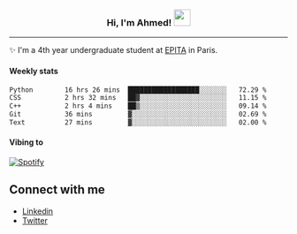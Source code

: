 <!-- Heading -->
<h3 align="center"> Hi, I'm Ahmed! <img src = "https://raw.githubusercontent.com/MartinHeinz/MartinHeinz/master/wave.gif" width = 30px></h3>

<!-- About section -->
---
✨ I'm a 4th year undergraduate student at <a href="https://www.epita.fr/en/">EPITA</a> in Paris.

<h4 align ="left"> Weekly stats </h4>

<!--START_SECTION:waka-->

```txt
Python        16 hrs 26 mins  ██████████████████░░░░░░░   72.29 %
CSS           2 hrs 32 mins   ██▓░░░░░░░░░░░░░░░░░░░░░░   11.15 %
C++           2 hrs 4 mins    ██▒░░░░░░░░░░░░░░░░░░░░░░   09.14 %
Git           36 mins         ▓░░░░░░░░░░░░░░░░░░░░░░░░   02.69 %
Text          27 mins         ▓░░░░░░░░░░░░░░░░░░░░░░░░   02.00 %
```

<!--END_SECTION:waka-->

<h4 align ="left">Vibing to</h4>

[![Spotify](https://novatorem-ten-lyart.vercel.app/api/spotify)](https://open.spotify.com/user/31knevkvll66tzc3gqtoi6ngjbre)

<!-- Connect section -->

## Connect with me
  * <a href="https://www.linkedin.com/in/ahmed-hassayoune">Linkedin</a>
  * <a href="https://twitter.com/Ahmedhassaaa">Twitter</a>

<!-- Connect section: END -->
